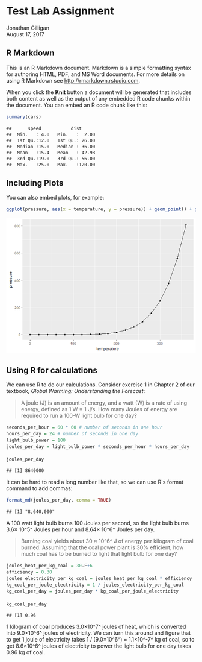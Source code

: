 # Test Lab Assignment
Jonathan Gilligan  
August 17, 2017  



## R Markdown

This is an R Markdown document. Markdown is a simple formatting syntax for authoring HTML, PDF, and MS Word documents. For more details on using R Markdown see <http://rmarkdown.rstudio.com>.

When you click the **Knit** button a document will be generated that includes both content as well as the output of any embedded R code chunks within the document. You can embed an R code chunk like this:


```r
summary(cars)
```

```
##      speed           dist       
##  Min.   : 4.0   Min.   :  2.00  
##  1st Qu.:12.0   1st Qu.: 26.00  
##  Median :15.0   Median : 36.00  
##  Mean   :15.4   Mean   : 42.98  
##  3rd Qu.:19.0   3rd Qu.: 56.00  
##  Max.   :25.0   Max.   :120.00
```

## Including Plots

You can also embed plots, for example:


```r
ggplot(pressure, aes(x = temperature, y = pressure)) + geom_point() + geom_line()
```

![](example_files/figure-html/pressure-1.png)<!-- -->

## Using R for calculations

We can use R to do our calculations. Consider exercise 1 in Chapter 2 of our textbook, _Global Warming: Understanding the Forecast_:

> A joule (J) is an amount of energy, and a watt (W) is a rate of using energy, defined as 1 W = 1 J/s. How many Joules of energy are required to run a 100-W light bulb for one day?


```r
seconds_per_hour = 60 * 60 # number of seconds in one hour
hours_per_day = 24 # number of seconds in one day
light_bulb_power = 100
joules_per_day = light_bulb_power * seconds_per_hour * hours_per_day

joules_per_day
```

```
## [1] 8640000
```

It can be hard to read a long number like that, so we can use R's format command to add commas:


```r
format_md(joules_per_day, comma = TRUE)
```

```
## [1] "8,640,000"
```

A 100 watt light bulb burns 100 Joules per second, 
so the light bulb burns 3.6&times; 10^5^ Joules per hour and
8.64&times; 10^6^ Joules per day.

> Burning coal yields about 30 &times; 10^6^ J of energy per kilogram of coal burned. Assuming that the coal power plant is 30% efficient,
> how much coal has to be burned to light that light bulb for one day?


```r
joules_heat_per_kg_coal = 30.E+6
efficiency = 0.30
joules_electricity_per_kg_coal = joules_heat_per_kg_coal * efficiency
kg_coal_per_joule_electricity = 1 / joules_electricity_per_kg_coal
kg_coal_per_day = joules_per_day * kg_coal_per_joule_electricity

kg_coal_per_day
```

```
## [1] 0.96
```

1 kilogram of coal produces 3.0&times;10^7^ joules of heat, which is converted into 9.0&times;10^6^ joules of electricity.
We can turn this around and figure that to get 1 joule of electricity takes 1 / (9.0&times;10^6^) = 1.1&times;10^-7^ kg of coal,
so to get 8.6&times;10^6^ joules of electricity to power the light bulb for one day takes 0.96 kg of coal.



